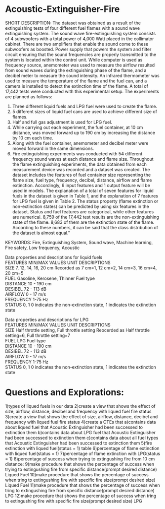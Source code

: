# Acoustic-Extinguisher-Fire


SHORT DESCRIPTION: The dataset was obtained as a result of the extinguishing tests of four different fuel flames with a sound wave extinguishing system. The sound wave fire-extinguishing system consists of 4 subwoofers with a total power of 4,000 Watt placed in the collimator cabinet. There are two amplifiers that enable the sound come to these subwoofers as boosted. Power supply that powers the system and filter circuit ensuring that the sound frequencies are properly transmitted to the system is located within the control unit. While computer is used as frequency source, anemometer was used to measure the airflow resulted from sound waves during the extinguishing phase of the flame, and a decibel meter to measure the sound intensity. An infrared thermometer was used to measure the temperature of the flame and the fuel can, and a camera is installed to detect the extinction time of the flame. A total of 17,442 tests were conducted with this experimental setup. The experiments are planned as follows:
1. Three different liquid fuels and LPG fuel were used to create the flame.
2. 5 different sizes of liquid fuel cans are used to achieve different size of flames.
3. Half and full gas adjustment is used for LPG fuel.
4. While carrying out each experiment, the fuel container, at 10 cm distance, was moved forward up to 190 cm by increasing the distance by 10 cm each time.
5. Along with the fuel container, anemometer and decibel meter were moved forward in the same dimensions.
6. Fire extinguishing experiments was conducted with 54 different frequency sound waves at each distance and flame size.
Throughout the flame extinguishing experiments, the data obtained from each measurement device was recorded and a dataset was created. The dataset includes the features of fuel container size representing the flame size, fuel type, frequency, decibel, distance, airflow and flame extinction. Accordingly, 6 input features and 1 output feature will be used in models. The explanation of a total of seven features for liquid fuels in the dataset is given in Table 1, and the explanation of 7 features for LPG fuel is given in Table 2.
The status property (flame extinction or non-extinction states) can be predicted by using six features in the dataset. Status and fuel features are categorical, while other features are numerical. 8,759 of the 17,442 test results are the non-extinguishing state of the flame. 8,683 of them are the extinction state of the flame. According to these numbers, it can be said that the class distribution of the dataset is almost equal."				

KEYWORDS: Fire, Extinguishing System, Sound wave, Machine learning, Fire safety, Low frequency, Acoustic

Data properties and descriptions for liquid fuels				
FEATURES	MIN/MAX VALUES					UNIT	DESCRIPTIONS	
SIZE		7, 12, 14, 16, 20				cm		Recorded as 7 cm=1, 12 cm=2, 14 cm=3, 16 cm=4, 20 cm=5	
FUEL		Gasoline, Kerosene, Thinner				Fuel type	
DISTANCE	10 - 190						cm		
DESIBEL		72 - 113						dB		
AIRFLOW		0 - 17							m/s		
FREQUENCY	1-75							Hz		
STATUS		0, 1									0 indicates the non-extinction state, 1 indicates the extinction state	
				
				
Data properties and descriptions for LPG				
FEATURES	MIN/MAX VALUES									UNIT		DESCRIPTIONS	
SIZE		Half throttle setting, Full throttle setting				Reocerded as Half throttle setting=6, Full throttle setting=7	
FUEL		LPG											Fuel type	
DISTANCE	10 - 190										cm		
DESIBEL		72 - 113										dB		
AIRFLOW		0 - 17											m/s		
FREQUENCY	1-75											Hz		
STATUS		0, 1														0 indicates the non-extinction state, 1 indicates the extinction state	


# Questions and Explorations:
1)types of liqued fuels in our data 
2)create a view that shows the effect of size, airflow, distance, decibel and frequency with liqued fuel fire status
3)create a view that shows the effect of size, airflow, distance, decibel and frequency with liqued fuel fire status
4)create a CTEs that
  a)contains data about liqued fuel that Acoustic Extinguisher had been successed to extinction them 
  b)contains data about LPG fuel that Acoustic Extinguisher had been successed to extinction them
  c)contains data about all fuel types that Acoustic Extinguisher had been successed to extinction them
5)fire extinction with liqued fuel(status = 1) table
6)percentage of flame extinction with liqued fuel(status = 1)
7)percentage of flame extinction with LPG(status = 1)
8)percentage of success when trying to extingushing fire from 10 cm distance:
9)make procedure that shows the percentage of success when trying to extingushing fire from specific distance(prompt desired distance) Liqued Fuel
10)make procedure that shows the percentage of success when tring to extingushing fire with specific fire size(prompt desired size) Liqued Fuel
11)make procedure that shows the percentage of success when tring to extingushing fire from specific distance(prompt desired distance) LPG
12)make procedure that shows the percentage of success when tring to extingushing fire with specific fire size(prompt desired size) LPG
